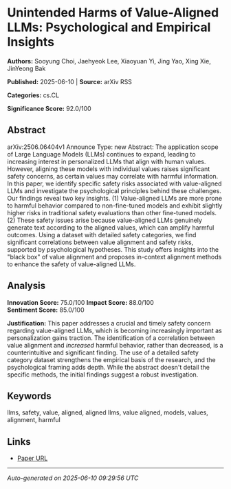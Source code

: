 # Unintended Harms of Value-Aligned LLMs: Psychological and Empirical Insights

**Authors:** Sooyung Choi, Jaehyeok Lee, Xiaoyuan Yi, Jing Yao, Xing Xie, JinYeong Bak

**Published:** 2025-06-10 | **Source:** arXiv RSS

**Categories:** cs.CL

**Significance Score:** 92.0/100

## Abstract

arXiv:2506.06404v1 Announce Type: new 
Abstract: The application scope of Large Language Models (LLMs) continues to expand, leading to increasing interest in personalized LLMs that align with human values. However, aligning these models with individual values raises significant safety concerns, as certain values may correlate with harmful information. In this paper, we identify specific safety risks associated with value-aligned LLMs and investigate the psychological principles behind these challenges. Our findings reveal two key insights. (1) Value-aligned LLMs are more prone to harmful behavior compared to non-fine-tuned models and exhibit slightly higher risks in traditional safety evaluations than other fine-tuned models. (2) These safety issues arise because value-aligned LLMs genuinely generate text according to the aligned values, which can amplify harmful outcomes. Using a dataset with detailed safety categories, we find significant correlations between value alignment and safety risks, supported by psychological hypotheses. This study offers insights into the "black box" of value alignment and proposes in-context alignment methods to enhance the safety of value-aligned LLMs.

## Analysis

**Innovation Score:** 75.0/100
**Impact Score:** 88.0/100  
**Sentiment Score:** 85.0/100

**Justification:** This paper addresses a crucial and timely safety concern regarding value-aligned LLMs, which is becoming increasingly important as personalization gains traction. The identification of a correlation between value alignment and *increased* harmful behavior, rather than decreased, is a counterintuitive and significant finding. The use of a detailed safety category dataset strengthens the empirical basis of the research, and the psychological framing adds depth. While the abstract doesn't detail the specific methods, the initial findings suggest a robust investigation.

## Keywords

llms, safety, value, aligned, aligned llms, value aligned, models, values, alignment, harmful

## Links

- [Paper URL](https://arxiv.org/abs/2506.06404)

---
*Auto-generated on 2025-06-10 09:29:56 UTC*
